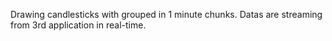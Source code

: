 Drawing candlesticks with grouped in 1 minute chunks. Datas are streaming from 3rd application in real-time.